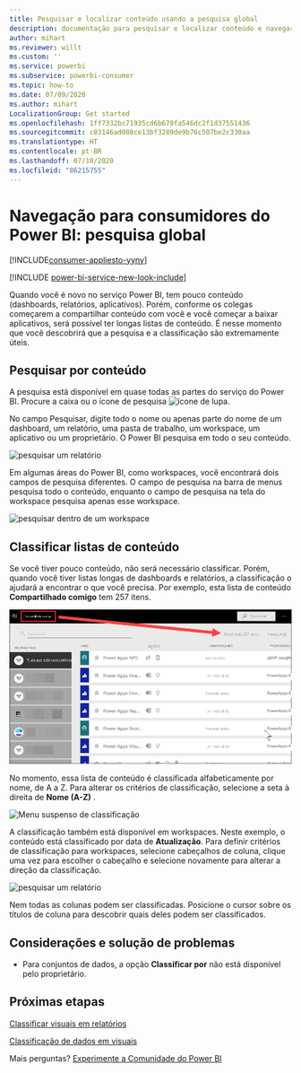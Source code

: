 ```yaml
---
title: Pesquisar e localizar conteúdo usando a pesquisa global
description: documentação para pesquisar e localizar conteúdo e navegar por ele no serviço do Power BI
author: mihart
ms.reviewer: willt
ms.custom: ''
ms.service: powerbi
ms.subservice: powerbi-consumer
ms.topic: how-to
ms.date: 07/09/2020
ms.author: mihart
LocalizationGroup: Get started
ms.openlocfilehash: 1ff7332bc71935cd6b679fa546dc2f1d37551436
ms.sourcegitcommit: c83146ad008ce13bf3289de9b76c507be2c330aa
ms.translationtype: HT
ms.contentlocale: pt-BR
ms.lasthandoff: 07/10/2020
ms.locfileid: "86215755"
---
```

# <a name="navigation-for-power-bi-consumers-global-search"></a>Navegação para consumidores do Power BI: pesquisa global

[!INCLUDE[consumer-appliesto-yyny](../includes/consumer-appliesto-yyny.md)]

[!INCLUDE [power-bi-service-new-look-include](../includes/power-bi-service-new-look-include.md)]


Quando você é novo no serviço Power BI, tem pouco conteúdo (dashboards, relatórios, aplicativos). Porém, conforme os colegas começarem a compartilhar conteúdo com você e você começar a baixar aplicativos, será possível ter longas listas de conteúdo. É nesse momento que você descobrirá que a pesquisa e a classificação são extremamente úteis.

## <a name="searching-for-content"></a>Pesquisar por conteúdo
 A pesquisa está disponível em quase todas as partes do serviço do Power BI. Procure a caixa ou o ícone de pesquisa ![ícone de lupa](./media/end-user-search-sort/power-bi-search-icon.png).

 No campo Pesquisar, digite todo o nome ou apenas parte do nome de um dashboard, um relatório, uma pasta de trabalho, um workspace, um aplicativo ou um proprietário. O Power BI pesquisa em todo o seu conteúdo. 

 ![pesquisar um relatório](./media/end-user-search-sort/power-bi-search-field.png) 

 Em algumas áreas do Power BI, como workspaces, você encontrará dois campos de pesquisa diferentes. O campo de pesquisa na barra de menus pesquisa todo o conteúdo, enquanto o campo de pesquisa na tela do workspace pesquisa apenas esse workspace.

 ![pesquisar dentro de um workspace](./media/end-user-search-sort/power-bi-search-fields.png) 

## <a name="sorting-content-lists"></a>Classificar listas de conteúdo

Se você tiver pouco conteúdo, não será necessário classificar.  Porém, quando você tiver listas longas de dashboards e relatórios, a classificação o ajudará a encontrar o que você precisa. Por exemplo, esta lista de conteúdo **Compartilhado comigo** tem 257 itens. 

![lista de conteúdo compartilhado comigo](./media/end-user-search-sort/power-bi-all-shared.png)

No momento, essa lista de conteúdo é classificada alfabeticamente por nome, de A a Z. Para alterar os critérios de classificação, selecione a seta à direita de **Nome (A-Z)** .

![Menu suspenso de classificação](./media/end-user-search-sort/power-bi-sort-date.png)


A classificação também está disponível em workspaces. Neste exemplo, o conteúdo está classificado por data de **Atualização**. Para definir critérios de classificação para workspaces, selecione cabeçalhos de coluna, clique uma vez para escolher o cabeçalho e selecione novamente para alterar a direção da classificação. 

![pesquisar um relatório](./media/end-user-search-sort/power-bi-workspace-sort.png)

Nem todas as colunas podem ser classificadas. Posicione o cursor sobre os títulos de coluna para descobrir quais deles podem ser classificados.


## <a name="considerations-and-troubleshooting"></a>Considerações e solução de problemas
* Para conjuntos de dados, a opção **Classificar por** não está disponível pelo proprietário.

## <a name="next-steps"></a>Próximas etapas
[Classificar visuais em relatórios](end-user-change-sort.md)

[Classificação de dados em visuais](end-user-change-sort.md)

Mais perguntas? [Experimente a Comunidade do Power BI](https://community.powerbi.com/)
